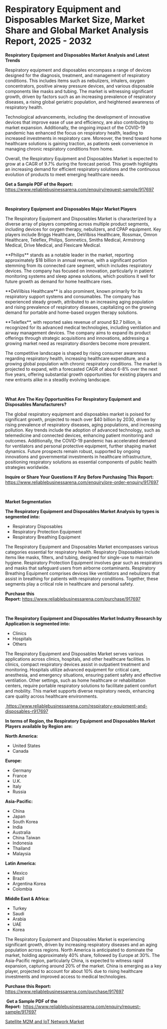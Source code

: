 <p><h1>Respiratory Equipment and Disposables Market Size, Market Share and Global Market Analysis Report, 2025 - 2032</h1></p><p><strong>Respiratory Equipment and Disposables Market Analysis and Latest Trends</strong></p>
<p><p>Respiratory equipment and disposables encompass a range of devices designed for the diagnosis, treatment, and management of respiratory conditions. This includes items such as nebulizers, inhalers, oxygen concentrators, positive airway pressure devices, and various disposable components like masks and tubing. The market is witnessing significant growth, driven by factors such as an increasing prevalence of respiratory diseases, a rising global geriatric population, and heightened awareness of respiratory health. </p><p>Technological advancements, including the development of innovative devices that improve ease of use and efficiency, are also contributing to market expansion. Additionally, the ongoing impact of the COVID-19 pandemic has enhanced the focus on respiratory health, leading to increased investments in respiratory care. Moreover, the trend toward home healthcare solutions is gaining traction, as patients seek convenience in managing chronic respiratory conditions from home. </p><p>Overall, the Respiratory Equipment and Disposables Market is expected to grow at a CAGR of 9.7% during the forecast period. This growth highlights an increasing demand for efficient respiratory solutions and the continuous evolution of products to meet emerging healthcare needs.</p></p>
<p><strong>Get a Sample PDF of the Report:&nbsp;</strong> <a href="https://www.reliablebusinessarena.com/enquiry/request-sample/917697?utm_campaign=2110&utm_medium=2&utm_source=Github&utm_content=ia&utm_term=07032025&utm_id=respiratory-equipment-and-disposables">https://www.reliablebusinessarena.com/enquiry/request-sample/917697</a></p>
<p>&nbsp;</p>
<p><strong>Respiratory Equipment and Disposables Major Market Players</strong></p>
<p><p>The Respiratory Equipment and Disposables Market is characterized by a diverse array of players competing across multiple product segments, including devices for oxygen therapy, nebulizers, and CPAP equipment. Key players include Briggs Healthcare, DeVilbiss Healthcare, Rossmax, Omron Healthcare, Teleflex, Philips, Somnetics, Smiths Medical, Armstrong Medical, Drive Medical, and Flexicare Medical.</p><p>**Philips** stands as a notable leader in the market, reporting approximately $18 billion in annual revenue, with a significant portion stemming from its connected care segment, which includes respiratory devices. The company has focused on innovation, particularly in patient monitoring systems and sleep apnea solutions, which positions it well for future growth as demand for home healthcare rises.</p><p>**DeVilbiss Healthcare** is also prominent, known primarily for its respiratory support systems and consumables. The company has experienced steady growth, attributed to an increasing aging population and rising prevalence of respiratory diseases, capitalizing on the growing demand for portable and home-based oxygen therapy solutions.</p><p>**Teleflex**, with reported sales revenue of around $2.7 billion, is recognized for its advanced medical technologies, including ventilation and airway management devices. The company aims to expand its product offerings through strategic acquisitions and innovations, addressing a growing market need as respiratory disorders become more prevalent.</p><p>The competitive landscape is shaped by rising consumer awareness regarding respiratory health, increasing healthcare expenditure, and a growing global population with chronic respiratory conditions. The market is projected to expand, with a forecasted CAGR of about 6-8% over the next five years, offering substantial growth opportunities for existing players and new entrants alike in a steadily evolving landscape.</p></p>
<p>&nbsp;</p>
<p><strong>What Are The Key Opportunities For Respiratory Equipment and Disposables Manufacturers?</strong></p>
<p><p>The global respiratory equipment and disposables market is poised for significant growth, projected to reach over $40 billion by 2030, driven by rising prevalence of respiratory diseases, aging populations, and increasing pollution. Key trends include the adoption of advanced technology, such as telemedicine and connected devices, enhancing patient monitoring and outcomes. Additionally, the COVID-19 pandemic has accelerated demand for ventilators and personal protective equipment, further shaping market dynamics. Future prospects remain robust, supported by ongoing innovations and governmental investments in healthcare infrastructure, positioning respiratory solutions as essential components of public health strategies worldwide.</p></p>
<p><strong>Inquire or Share Your Questions If Any Before Purchasing This Report:</strong> <a href="https://www.reliablebusinessarena.com/enquiry/pre-order-enquiry/917697?utm_campaign=2110&utm_medium=2&utm_source=Github&utm_content=ia&utm_term=07032025&utm_id=respiratory-equipment-and-disposables">https://www.reliablebusinessarena.com/enquiry/pre-order-enquiry/917697</a></p>
<p>&nbsp;</p>
<p><strong>Market Segmentation</strong></p>
<p><strong>The Respiratory Equipment and Disposables Market Analysis by types is segmented into:</strong></p>
<p><ul><li>Respiratory Disposables</li><li>Respiratory Protection Equipment</li><li>Respiratory Breathing Equipment</li></ul></p>
<p><p>The Respiratory Equipment and Disposables Market encompasses various categories essential for respiratory health. Respiratory Disposables include items like masks, filters, and tubing, designed for single-use to maintain hygiene. Respiratory Protection Equipment involves gear such as respirators and masks that safeguard users from airborne contaminants. Respiratory Breathing Equipment comprises devices like ventilators and nebulizers that assist in breathing for patients with respiratory conditions. Together, these segments play a critical role in healthcare and personal safety.</p></p>
<p><strong>Purchase this Report:&nbsp;</strong><a href="https://www.reliablebusinessarena.com/purchase/917697?utm_campaign=2110&utm_medium=2&utm_source=Github&utm_content=ia&utm_term=07032025&utm_id=respiratory-equipment-and-disposables">https://www.reliablebusinessarena.com/purchase/917697</a></p>
<p>&nbsp;</p>
<p><strong>The Respiratory Equipment and Disposables Market Industry Research by Application is segmented into:</strong></p>
<p><ul><li>Clinics</li><li>Hospitals</li><li>Others</li></ul></p>
<p><p>The Respiratory Equipment and Disposables Market serves various applications across clinics, hospitals, and other healthcare facilities. In clinics, compact respiratory devices assist in outpatient treatment and monitoring. Hospitals utilize advanced equipment for critical care, anesthesia, and emergency situations, ensuring patient safety and effective ventilation. Other settings, such as home healthcare or rehabilitation centers, require portable respiratory solutions to facilitate patient comfort and mobility. This market supports diverse respiratory needs, enhancing care quality across healthcare environments.</p></p>
<p><a href="https://www.reliablebusinessarena.com/respiratory-equipment-and-disposables-r917697?utm_campaign=2110&utm_medium=2&utm_source=Github&utm_content=ia&utm_term=07032025&utm_id=respiratory-equipment-and-disposables">&nbsp;https://www.reliablebusinessarena.com/respiratory-equipment-and-disposables-r917697</a></p>
<p><strong>In terms of Region, the Respiratory Equipment and Disposables Market Players available by Region are:</strong></p>
<p>
    <p> <strong> North America: </strong>
        <ul>
            <li>United States</li>
            <li>Canada</li>
        </ul>
        </p> 
    <p> <strong> Europe: </strong>
        <ul>
            <li>Germany</li>
            <li>France</li>
            <li>U.K.</li>
            <li>Italy</li>
            <li>Russia</li>
        </ul>
        </p> 
    <p> <strong> Asia-Pacific: </strong>
        <ul>
            <li>China</li>
            <li>Japan</li>
            <li>South Korea</li>
            <li>India</li>
            <li>Australia</li>
            <li>China Taiwan</li>
            <li>Indonesia</li>
            <li>Thailand</li>
            <li>Malaysia</li>
        </ul>
        </p> 
    <p> <strong> Latin America: </strong>
        <ul>
            <li>Mexico</li>
            <li>Brazil</li>
            <li>Argentina Korea</li>
            <li>Colombia</li>
        </ul>
        </p> 
    <p> <strong> Middle East & Africa: </strong>
        <ul>
            <li>Turkey</li>
            <li>Saudi</li>
            <li>Arabia</li>
            <li>UAE</li>
            <li>Korea</li>
        </ul>
    </p>
    </p>
<p><p>The Respiratory Equipment and Disposables Market is experiencing significant growth, driven by increasing respiratory diseases and an aging population across regions. North America is anticipated to dominate the market, holding approximately 40% share, followed by Europe at 30%. The Asia-Pacific region, particularly China, is expected to witness rapid expansion, capturing around 20% of the market. China is emerging as a key player, projected to account for about 10% due to rising healthcare investments and improved access to medical technologies.</p></p>
<p><strong>Purchase this Report: </strong><a href="https://www.reliablebusinessarena.com/purchase/917697?utm_campaign=2110&utm_medium=2&utm_source=Github&utm_content=ia&utm_term=07032025&utm_id=respiratory-equipment-and-disposables">https://www.reliablebusinessarena.com/purchase/917697</a></p>
<p>&nbsp;<strong>Get a Sample PDF of the Report:&nbsp;&nbsp;</strong><a href="https://www.reliablebusinessarena.com/enquiry/request-sample/917697?utm_campaign=2110&utm_medium=2&utm_source=Github&utm_content=ia&utm_term=07032025&utm_id=respiratory-equipment-and-disposables">https://www.reliablebusinessarena.com/enquiry/request-sample/917697</a></p>
<p><strong></strong></p>
<p><p><a href="https://github.com/irfadac/Market-Research-Report-List-5/blob/main/satellite-m2m-and-iot-network-market.md?utm_campaign=2110&utm_medium=2&utm_source=Github&utm_content=ia&utm_term=07032025&utm_id=respiratory-equipment-and-disposables">Satellite M2M and IoT Network Market</a></p></p>